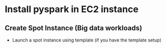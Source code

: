 # Install pyspark in EC2 instance


## Create Spot Instance (Big data workloads)

- Launch a spot instance using template (if you have the template setup)


